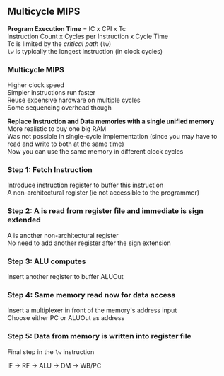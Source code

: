 ## Multicycle MIPS
**Program Execution Time** = IC x CPI x Tc  
Instruction Count x Cycles per Instruction x Cycle Time  
Tc is limited by the *critical path* (`lw`)  
`lw` is typically the longest instruction (in clock cycles)  

### Multicycle MIPS
Higher clock speed  
Simpler instructions run faster  
Reuse expensive hardware on multiple cycles  
Some sequencing overhead though  

**Replace Instruction and Data memories with a single
unified memory**  
More realistic to buy one big RAM  
Was not possible in single-cycle implementation (since you
may have to read and write to both at the same time)  
Now you can use the same memory in different clock cycles  

### Step 1: Fetch Instruction
Introduce instruction register to buffer this instruction  
A non-architectural register (ie not accessible to the
programmer)  

### Step 2: A is read from register file and immediate is sign extended  
A is another non-architectural register  
No need to add another register after the sign extension  

### Step 3: ALU computes
Insert another register to buffer ALUOut  

### Step 4: Same memory read now for data access
Insert a multiplexer in front of the memory's address input  
Choose either PC or ALUOut as address  

### Step 5: Data from memory is written into register file
Final step in the `lw` instruction  

IF -> RF -> ALU -> DM -> WB/PC  

